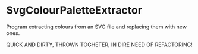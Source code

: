 # SvgColourPaletteExtractor
Program extracting colours from an SVG file and replacing them with new ones.

QUICK AND DIRTY, THROWN TOGHETER, IN DIRE NEED OF REFACTORING!
